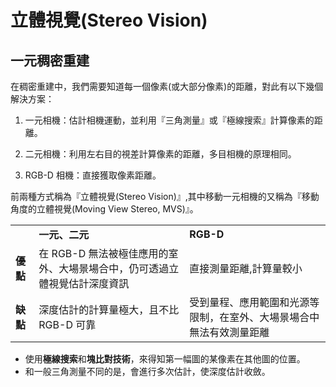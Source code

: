 # 立體視覺(Stereo Vision)

## 一元稠密重建

在稠密重建中，我們需要知道每一個像素(或大部分像素)的距離，對此有以下幾個解決方案：

1. 一元相機：估計相機運動，並利用『三角測量』或『極線搜索』計算像素的距離。

2. 二元相機：利用左右目的視差計算像素的距離，多目相機的原理相同。

3. RGB-D 相機：直接獲取像素距離。

前兩種方式稱為『立體視覺(Stereo Vision)』,其中移動一元相機的又稱為『移動角度的立體視覺(Moving View Stereo, MVS)』。

<table>
  <tr>
    <td></td>
    <td><b>一元、二元</b></td>
    <td><b>RGB-D</b></td>
  </tr>
  <tr>
    <td><b>優點</b></td>
    <td>在 RGB-D 無法被極佳應用的室外、大場景場合中，仍可透過立體視覺估計深度資訊</td>
    <td>直接測量距離,計算量較小</td>
  </tr>
  <tr>
    <td><b>缺點</b></td>
    <td>深度估計的計算量極大，且不比 RGB-D 可靠</td>
    <td>受到量程、應用範圍和光源等限制，在室外、大場景場合中無法有效測量距離</td>
  </tr>
</table>

* 使用**極線搜索**和**塊比對技術**，來得知第一幅圖的某像素在其他圖的位置。
* 和一般三角測量不同的是，會進行多次估計，使深度估計收斂。